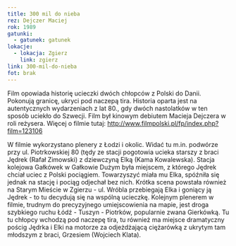 ```yaml
---
title: 300 mil do nieba
rez: Dejczer Maciej
rok: 1989
gatunki: 
  - gatunek: gatunek
lokacje:
  - lokacja: Zgierz
    link: zgierz
link: 300-mil-do-nieba
fot: brak
---
```

Film opowiada historię ucieczki dwóch chłopców z Polski do Danii. Pokonują granicę, ukryci pod naczepą tira. Historia oparta jest na autentycznych wydarzeniach z lat 80., gdy dwóch nastolatków w ten sposób uciekło do Szwecji. Film był kinowym debiutem Macieja Dejczera w roli reżysera. Więcej o filmie tutaj: http://www.filmpolski.pl/fp/index.php?film=123106

W filmie wykorzystano plenery z Łodzi i okolic. Widać tu m.in. podwórze przy ul. Piotrkowskiej 80 (tędy ze stacji pogotowia ucieka starszy z braci Jędrek (Rafał Zimowski) z dziewczyną Elką (Kama Kowalewska). Stacja kolejowa Gałkówek w Gałkowie Dużym była miejscem, z którego Jędrek chciał uciec z Polski pociągiem. Towarzyszyć miała mu Elka, spóźniła się jednak na stację i pociąg odjechał bez nich. Krótka scena powstała również na Starym Mieście w Zgierzu - ul. Wróbla przebiegają Elka i goniący ją Jędrek - to tu decydują się na wspólną ucieczkę.
Kolejnym plenerem w filmie, trudnym do precyzyjnego umiejscowienia na mapie, jest droga szybkiego ruchu Łódź - Tuszyn - Piotrków, popularnie zwana Gierkówką. Tu tu chłopcy wchodzą pod naczepę tira, tu również ma miejsce dramatyczny pościg Jędrka i Elki na motorze za odjeżdżającą ciężarówką z ukrytym tam młodszym z braci, Grzesiem (Wojciech Klata).
